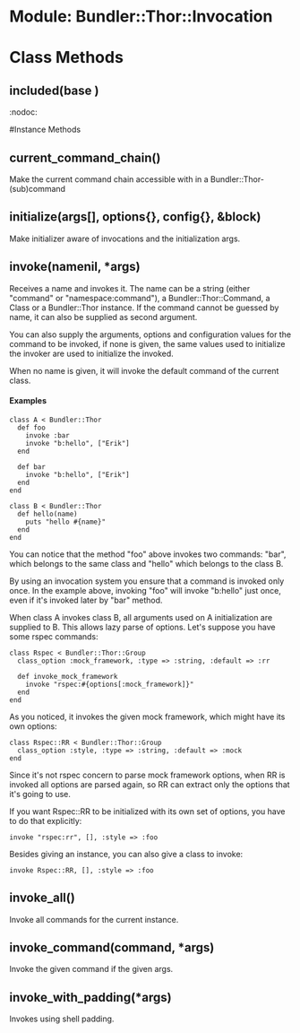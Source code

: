 # Module: Bundler::Thor::Invocation
    



# Class Methods
## included(base ) [](#method-c-included)
:nodoc:

#Instance Methods
## current_command_chain() [](#method-i-current_command_chain)
Make the current command chain accessible with in a Bundler::Thor-(sub)command

## initialize(args[], options{}, config{}, &block) [](#method-i-initialize)
Make initializer aware of invocations and the initialization args.

## invoke(namenil, *args) [](#method-i-invoke)
Receives a name and invokes it. The name can be a string (either "command" or
"namespace:command"), a Bundler::Thor::Command, a Class or a Bundler::Thor
instance. If the command cannot be guessed by name, it can also be supplied as
second argument.

You can also supply the arguments, options and configuration values for the
command to be invoked, if none is given, the same values used to initialize
the invoker are used to initialize the invoked.

When no name is given, it will invoke the default command of the current
class.

#### Examples

    class A < Bundler::Thor
      def foo
        invoke :bar
        invoke "b:hello", ["Erik"]
      end

      def bar
        invoke "b:hello", ["Erik"]
      end
    end

    class B < Bundler::Thor
      def hello(name)
        puts "hello #{name}"
      end
    end

You can notice that the method "foo" above invokes two commands: "bar", which
belongs to the same class and "hello" which belongs to the class B.

By using an invocation system you ensure that a command is invoked only once.
In the example above, invoking "foo" will invoke "b:hello" just once, even if
it's invoked later by "bar" method.

When class A invokes class B, all arguments used on A initialization are
supplied to B. This allows lazy parse of options. Let's suppose you have some
rspec commands:

    class Rspec < Bundler::Thor::Group
      class_option :mock_framework, :type => :string, :default => :rr

      def invoke_mock_framework
        invoke "rspec:#{options[:mock_framework]}"
      end
    end

As you noticed, it invokes the given mock framework, which might have its own
options:

    class Rspec::RR < Bundler::Thor::Group
      class_option :style, :type => :string, :default => :mock
    end

Since it's not rspec concern to parse mock framework options, when RR is
invoked all options are parsed again, so RR can extract only the options that
it's going to use.

If you want Rspec::RR to be initialized with its own set of options, you have
to do that explicitly:

    invoke "rspec:rr", [], :style => :foo

Besides giving an instance, you can also give a class to invoke:

    invoke Rspec::RR, [], :style => :foo

## invoke_all() [](#method-i-invoke_all)
Invoke all commands for the current instance.

## invoke_command(command, *args) [](#method-i-invoke_command)
Invoke the given command if the given args.

## invoke_with_padding(*args) [](#method-i-invoke_with_padding)
Invokes using shell padding.


